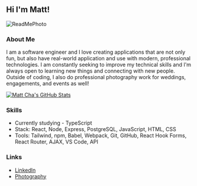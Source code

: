 ## Hi I'm Matt! 

![ReadMePhoto](https://user-images.githubusercontent.com/113474295/224591655-dd427c4d-686f-41e2-b38e-45629ec12c48.png)

### About Me

I am a software engineer and I love creating applications that are not only fun, but also have real-world application and use with modern, professional technologies. I am constantly seeking to improve my technical skills and I'm always open to learning new things and connecting with new people. Outside of coding, I also do professional photography work for weddings, engagements, and events as well!

[![Matt Cha's GitHub Stats](https://github-readme-stats.vercel.app/api?username=matt-cha)](https://github.com/matt-cha/github-readme-stats)

### Skills
- Currently studying - TypeScript
- Stack: React, Node, Express, PostgreSQL, JavaScript, HTML, CSS
- Tools: Tailwind, npm, Babel, Webpack, Git, GitHub, React Hook Forms, React Router, AJAX, VS Code, API

### Links

- [LinkedIn](https://www.linkedin.com/in/matthew-cha/)
- [Photography](https://matthewcha.pixieset.com/)

